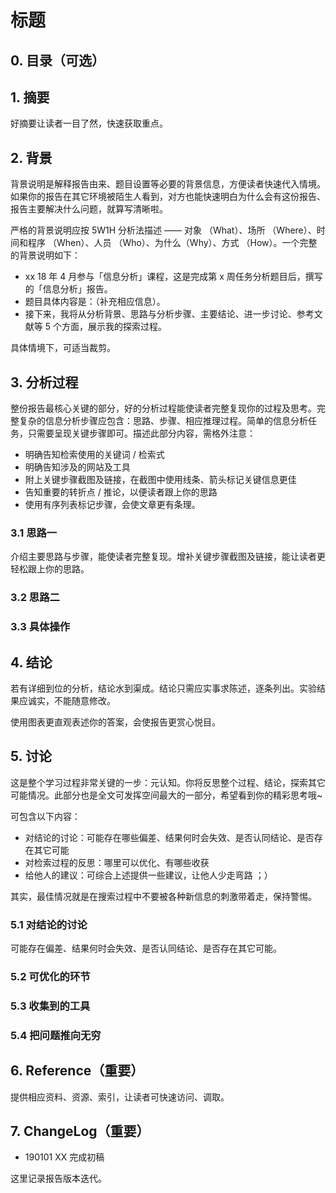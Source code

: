 # 标题

## 0. 目录（可选）

## 1. 摘要

好摘要让读者一目了然，快速获取重点。

## 2. 背景

背景说明是解释报告由来、题目设置等必要的背景信息，方便读者快速代入情境。如果你的报告在其它环境被陌生人看到，对方也能快速明白为什么会有这份报告、报告主要解决什么问题，就算写清晰啦。

严格的背景说明应按 5W1H 分析法描述 —— 对象 （What）、场所 （Where）、时间和程序 （When）、人员 （Who）、为什么（Why）、方式 （How）。一个完整的背景说明如下：

- xx 18 年 4 月参与「信息分析」课程，这是完成第 x 周任务分析题目后，撰写的「信息分析」报告。
- 题目具体内容是：（补充相应信息）。
- 接下来，我将从分析背景、思路与分析步骤、主要结论、进一步讨论、参考文献等 5 个方面，展示我的探索过程。

具体情境下，可适当裁剪。

## 3. 分析过程

整份报告最核心关键的部分，好的分析过程能使读者完整复现你的过程及思考。完整复杂的信息分析步骤应包含：思路、步骤、相应推理过程。简单的信息分析任务，只需要呈现关键步骤即可。描述此部分内容，需格外注意：

- 明确告知检索使用的关键词 / 检索式
- 明确告知涉及的网站及工具
- 附上关键步骤截图及链接，在截图中使用线条、箭头标记关键信息更佳
- 告知重要的转折点 / 推论，以便读者跟上你的思路
- 使用有序列表标记步骤，会使文章更有条理。

### 3.1 思路一

介绍主要思路与步骤，能使读者完整复现。增补关键步骤截图及链接，能让读者更轻松跟上你的思路。

### 3.2 思路二

### 3.3 具体操作

## 4. 结论

若有详细到位的分析，结论水到渠成。结论只需应实事求陈述，逐条列出。实验结果应诚实，不能随意修改。

使用图表更直观表述你的答案，会使报告更赏心悦目。

## 5. 讨论

这是整个学习过程非常关键的一步：元认知。你将反思整个过程、结论，探索其它可能情况。此部分也是全文可发挥空间最大的一部分，希望看到你的精彩思考哦~

可包含以下内容：

- 对结论的讨论：可能存在哪些偏差、结果何时会失效、是否认同结论、是否存在其它可能
- 对检索过程的反思：哪里可以优化、有哪些收获
- 给他人的建议：可综合上述提供一些建议，让他人少走弯路 ；）

其实，最佳情况就是在搜索过程中不要被各种新信息的刺激带着走，保持警惕。

### 5.1 对结论的讨论

可能存在偏差、结果何时会失效、是否认同结论、是否存在其它可能。

### 5.2 可优化的环节

### 5.3 收集到的工具

### 5.4 把问题推向无穷

## 6. Reference（重要）

提供相应资料、资源、索引，让读者可快速访问、调取。

## 7. ChangeLog（重要）

- 190101 XX 完成初稿

这里记录报告版本迭代。
